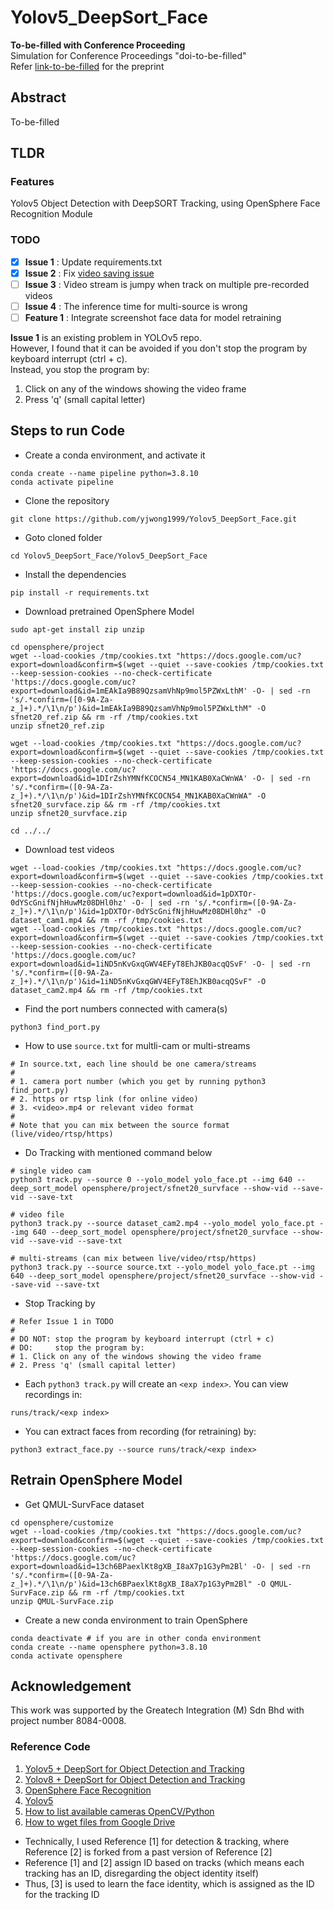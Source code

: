 # Yolov5_DeepSort_Face

**To-be-filled with Conference Proceeding** </br>
Simulation for Conference Proceedings "doi-to-be-filled" </br>
Refer [link-to-be-filled](https://github.com/yjwong1999/Yolov5_DeepSort_Face) for the preprint

## Abstract
To-be-filled


## TLDR

### Features
Yolov5 Object Detection with DeepSORT Tracking, using OpenSphere Face Recognition Module


### TODO
- [x] **Issue 1**     : Update requirements.txt
- [x] **Issue 2**     : Fix [video saving issue](https://stackoverflow.com/questions/73324872/cv2-videowriter-issues)
- [ ] **Issue 3**     : Video stream is jumpy when track on multiple pre-recorded videos
- [ ] **Issue 4**     : The inference time for multi-source is wrong
- [ ] **Feature 1**   : Integrate screenshot face data for model retraining

**Issue 1** is an existing problem in YOLOv5 repo. </br>
However, I found that it can be avoided if you don't stop the program by keyboard interrupt (ctrl + c). </br>
Instead, you stop the program by:</br>
1. Click on any of the windows showing the video frame
2. Press 'q' (small capital letter)



## Steps to run Code

- Create a conda environment, and activate it
```
conda create --name pipeline python=3.8.10
conda activate pipeline
```


- Clone the repository
```
git clone https://github.com/yjwong1999/Yolov5_DeepSort_Face.git
```

- Goto cloned folder
```
cd Yolov5_DeepSort_Face/Yolov5_DeepSort_Face
```

- Install the dependencies
```
pip install -r requirements.txt
```

- Download pretrained OpenSphere Model
```
sudo apt-get install zip unzip

cd opensphere/project
wget --load-cookies /tmp/cookies.txt "https://docs.google.com/uc?export=download&confirm=$(wget --quiet --save-cookies /tmp/cookies.txt --keep-session-cookies --no-check-certificate 'https://docs.google.com/uc?export=download&id=1mEAkIa9B89QzsamVhNp9mol5PZWxLthM' -O- | sed -rn 's/.*confirm=([0-9A-Za-z_]+).*/\1\n/p')&id=1mEAkIa9B89QzsamVhNp9mol5PZWxLthM" -O sfnet20_ref.zip && rm -rf /tmp/cookies.txt
unzip sfnet20_ref.zip

wget --load-cookies /tmp/cookies.txt "https://docs.google.com/uc?export=download&confirm=$(wget --quiet --save-cookies /tmp/cookies.txt --keep-session-cookies --no-check-certificate 'https://docs.google.com/uc?export=download&id=1DIrZshYMNfKCOCN54_MN1KAB0XaCWnWA' -O- | sed -rn 's/.*confirm=([0-9A-Za-z_]+).*/\1\n/p')&id=1DIrZshYMNfKCOCN54_MN1KAB0XaCWnWA" -O sfnet20_survface.zip && rm -rf /tmp/cookies.txt
unzip sfnet20_survface.zip

cd ../../
```

- Download test videos
```
wget --load-cookies /tmp/cookies.txt "https://docs.google.com/uc?export=download&confirm=$(wget --quiet --save-cookies /tmp/cookies.txt --keep-session-cookies --no-check-certificate 'https://docs.google.com/uc?export=download&id=1pDXTOr-0dYScGnifNjhHuwMz08DHl0hz' -O- | sed -rn 's/.*confirm=([0-9A-Za-z_]+).*/\1\n/p')&id=1pDXTOr-0dYScGnifNjhHuwMz08DHl0hz" -O dataset_cam1.mp4 && rm -rf /tmp/cookies.txt
wget --load-cookies /tmp/cookies.txt "https://docs.google.com/uc?export=download&confirm=$(wget --quiet --save-cookies /tmp/cookies.txt --keep-session-cookies --no-check-certificate 'https://docs.google.com/uc?export=download&id=1iND5nKvGxqGWV4EFyT8EhJKB0acqQSvF' -O- | sed -rn 's/.*confirm=([0-9A-Za-z_]+).*/\1\n/p')&id=1iND5nKvGxqGWV4EFyT8EhJKB0acqQSvF" -O dataset_cam2.mp4 && rm -rf /tmp/cookies.txt
```

- Find the port numbers connected with camera(s)
```
python3 find_port.py
```

- How to use ```source.txt``` for multli-cam or multi-streams
```
# In source.txt, each line should be one camera/streams
#
# 1. camera port number (which you get by running python3 find_port.py)
# 2. https or rtsp link (for online video)
# 3. <video>.mp4 or relevant video format
#
# Note that you can mix between the source format (live/video/rtsp/https)
```

- Do Tracking with mentioned command below
```
# single video cam
python3 track.py --source 0 --yolo_model yolo_face.pt --img 640 --deep_sort_model opensphere/project/sfnet20_survface --show-vid --save-vid --save-txt

# video file
python3 track.py --source dataset_cam2.mp4 --yolo_model yolo_face.pt --img 640 --deep_sort_model opensphere/project/sfnet20_survface --show-vid --save-vid --save-txt

# multi-streams (can mix between live/video/rtsp/https)
python3 track.py --source source.txt --yolo_model yolo_face.pt --img 640 --deep_sort_model opensphere/project/sfnet20_survface --show-vid --save-vid --save-txt
```

- Stop Tracking by
```
# Refer Issue 1 in TODO
# 
# DO NOT: stop the program by keyboard interrupt (ctrl + c)
# DO:     stop the program by:
# 1. Click on any of the windows showing the video frame
# 2. Press 'q' (small capital letter)
```

- Each ```python3 track.py``` will create an ```<exp index>```. You can view recordings in:
```
runs/track/<exp index>
```

- You can extract faces from recording (for retraining) by:
```
python3 extract_face.py --source runs/track/<exp index>
```

## Retrain OpenSphere Model
- Get QMUL-SurvFace dataset
```
cd opensphere/customize
wget --load-cookies /tmp/cookies.txt "https://docs.google.com/uc?export=download&confirm=$(wget --quiet --save-cookies /tmp/cookies.txt --keep-session-cookies --no-check-certificate 'https://docs.google.com/uc?export=download&id=13ch6BPaexlKt8gXB_I8aX7p1G3yPm2Bl' -O- | sed -rn 's/.*confirm=([0-9A-Za-z_]+).*/\1\n/p')&id=13ch6BPaexlKt8gXB_I8aX7p1G3yPm2Bl" -O QMUL-SurvFace.zip && rm -rf /tmp/cookies.txt
unzip QMUL-SurvFace.zip
```

- Create a new conda environment to train OpenSphere
```
conda deactivate # if you are in other conda environment
conda create --name opensphere python=3.8.10
conda activate opensphere
```

## Acknowledgement
This work was supported by the Greatech Integration (M) Sdn Bhd with project number 8084-0008.

### Reference Code
1. [Yolov5 + DeepSort for Object Detection and Tracking](https://github.com/nicedaddy/Yolov5_DeepSort_Pytorch) </br>
2. [Yolov8 + DeepSort for Object Detection and Tracking](https://github.com/mikel-brostrom/yolov8_tracking) </br>
3. [OpenSphere Face Recognition](https://github.com/ydwen/opensphere) </br>
4. [Yolov5](https://github.com/ultralytics/yolov5) </br>
5. [How to list available cameras OpenCV/Python](https://stackoverflow.com/a/62639343)
6. [How to wget files from Google Drive](https://bcrf.biochem.wisc.edu/2021/02/05/download-google-drive-files-using-wget/)

- Technically, I used Reference [1] for detection & tracking, where Reference [2] is forked from a past version of Reference [2] </br>
- Reference [1] and [2] assign ID based on tracks (which means each tracking has an ID, disregarding the object identity itself) </br>
- Thus, [3] is used to learn the face identity, which is assigned as the ID for the tracking ID
